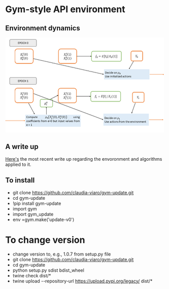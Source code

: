 # Gym-style API environment

## Environment dynamics

<img width="500" height="300" src="https://github.com/claudia-viaro/gym-update/blob/main/dynamics.png">


## A write up
[Here's](https://www.overleaf.com/project/62b89d3b150bcf81e449aeb3) the most recent write up regarding the envoronment and algorithms applied to it.

## To install
- git clone https://github.com/claudia-viaro/gym-update.git
- cd gym-update
- !pip install gym-update
- import gym
- import gym_update
- env =gym.make('update-v0')

# To change version
- change version to, e.g., 1.0.7 from setup.py file
- git clone https://github.com/claudia-viaro/gym-update.git
- cd gym-update
- python setup.py sdist bdist_wheel
- twine check dist/*
- twine upload --repository-url https://upload.pypi.org/legacy/ dist/*

